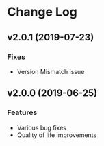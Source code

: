 # Change Log

## v2.0.1 (2019-07-23)
### Fixes
* Version Mismatch issue


## v2.0.0 (2019-06-25)
### Features
* Various bug fixes
* Quality of life improvements
